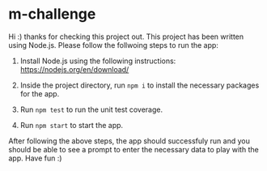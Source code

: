 # m-challenge
Hi :) thanks for checking this project out. This project has been written using Node.js. Please follow the follwoing steps to run the app:

1. Install Node.js using the following instructions: https://nodejs.org/en/download/

2. Inside the project directory, run `npm i` to install the necessary packages for the app.

3. Run `npm test` to run the unit test coverage.

4. Run `npm start` to start the app.

After following the above steps, the app should successfuly run and you should be able to see a prompt to enter the necessary data to play with the app. Have fun :)
